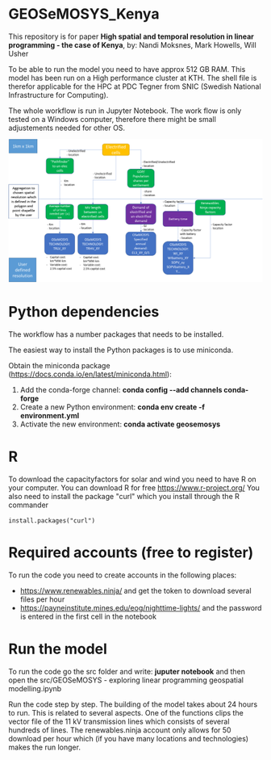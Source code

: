 # GEOSeMOSYS_Kenya
This repository is for paper ****High spatial and temporal resolution in linear programming - the case of Kenya****, by: Nandi Moksnes, Mark Howells, Will Usher

To be able to run the model you need to have approx 512 GB RAM. This model has been run on a High performance cluster at KTH.
The shell file is therefor applicable for the HPC at PDC Tegner from SNIC (Swedish National Infrastructure for Computing).

The whole workflow is run in Jupyter Notebook. The work flow is only tested on a Windows computer, therefore there might be small adjustements needed for other OS.

![Spatial information model to OSeMOSYS](Workflow.png)

# Python dependencies
The workflow has a number packages that needs to be installed.

The easiest way to install the Python packages is to use miniconda.

Obtain the miniconda package (https://docs.conda.io/en/latest/miniconda.html):
1) Add the conda-forge channel: **conda config --add channels conda-forge**
2) Create a new Python environment: **conda env create -f environment.yml**
3) Activate the new environment: **conda activate geosemosys**

# R
To download the capacityfactors for solar and wind you need to have R on your computer.
You can download R for free https://www.r-project.org/
You also need to install the package "curl" which you install through the R commander
<pre><code>install.packages("curl")</code></pre>

# Required accounts (free to register)
To run the code you need to create accounts in the following places:
- https://www.renewables.ninja/ and get the token to download several files per hour
- https://payneinstitute.mines.edu/eog/nighttime-lights/ and the password is entered in the first cell in the notebook

# Run the model
To run the code go the src folder and write: ****juputer notebook**** and then 
open the src/GEOSeMOSYS - exploring linear programming geospatial modelling.ipynb

Run the code step by step. The building of the model takes about 24 hours to run. This is related to several aspects. One of the functions clips the vector file of the 11 kV transmission lines which consists of several hundreds of lines. The renewables.ninja account only allows for 50 download per hour which (if you have many locations and technologies) makes the run longer.
